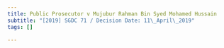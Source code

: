```yaml
---
title: Public Prosecutor v Mujubur Rahman Bin Syed Mohamed Hussain
subtitle: "[2019] SGDC 71 / Decision Date: 11\_April\_2019"
tags: []

---
```

